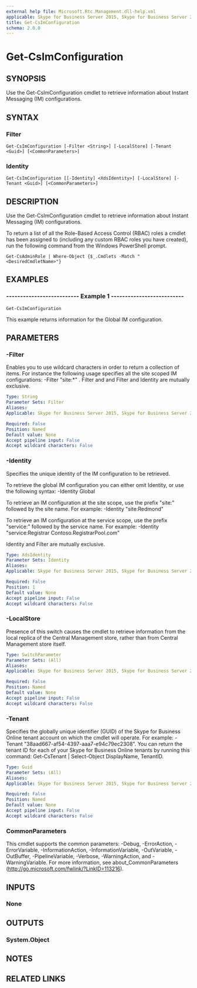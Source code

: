 ```yaml
---
external help file: Microsoft.Rtc.Management.dll-help.xml
applicable: Skype for Business Server 2015, Skype for Business Server 2019
title: Get-CsImConfiguration
schema: 2.0.0
---
```


# Get-CsImConfiguration

## SYNOPSIS
Use the Get-CsImConfiguration cmdlet to retrieve information about Instant Messaging (IM) configurations.


## SYNTAX

### Filter
```
Get-CsImConfiguration [-Filter <String>] [-LocalStore] [-Tenant <Guid>] [<CommonParameters>]
```

### Identity
```
Get-CsImConfiguration [[-Identity] <XdsIdentity>] [-LocalStore] [-Tenant <Guid>] [<CommonParameters>]
```

## DESCRIPTION
Use the Get-CsImConfiguration cmdlet to retrieve information about Instant Messaging (IM) configurations.

To return a list of all the Role-Based Access Control (RBAC) roles a cmdlet has been assigned to (including any custom RBAC roles you have created), run the following command from the Windows PowerShell prompt.

```
Get-CsAdminRole | Where-Object {$_.Cmdlets -Match "<DesiredCmdletName>"}
```

## EXAMPLES

### -------------------------- Example 1 --------------------------
```
Get-CsImConfiguration
```

This example returns information for the Global IM configuration.


## PARAMETERS

### -Filter
Enables you to use wildcard characters in order to return a collection of items. For instance the following usage specifies all the site scoped IM configurations: -Filter "site:*" . Filter and and Filter and Identity are mutually exclusive.

```yaml
Type: String
Parameter Sets: Filter
Aliases: 
Applicable: Skype for Business Server 2015, Skype for Business Server 2019

Required: False
Position: Named
Default value: None
Accept pipeline input: False
Accept wildcard characters: False
```

### -Identity
Specifies the unique identity of the IM configuration to be retrieved.

To retrieve the global IM configuration you can either omit Identity, or use the following syntax: -Identity Global

To retrieve an IM configuration at the site scope, use the prefix "site:" followed by the site name. For example: -Identity "site:Redmond"

To retrieve an IM configuration at the service scope, use the prefix "service:" followed by the service name. For example: -Identity "service:Registrar Contoso.RegistrarPool.com"

Identity and Filter are mutually exclusive.


```yaml
Type: XdsIdentity
Parameter Sets: Identity
Aliases: 
Applicable: Skype for Business Server 2015, Skype for Business Server 2019

Required: False
Position: 1
Default value: None
Accept pipeline input: False
Accept wildcard characters: False
```

### -LocalStore
Presence of this switch causes the cmdlet to retrieve information from the local replica of the Central Management store, rather than from Central Management store itself.

```yaml
Type: SwitchParameter
Parameter Sets: (All)
Aliases: 
Applicable: Skype for Business Server 2015, Skype for Business Server 2019

Required: False
Position: Named
Default value: None
Accept pipeline input: False
Accept wildcard characters: False
```

### -Tenant
Specifies the globally unique identifier (GUID) of the Skype for Business Online tenant account on which the cmdlet will operate. For example: -Tenant "38aad667-af54-4397-aaa7-e94c79ec2308". You can return the tenant ID for each of your Skype for Business Online tenants by running this command: Get-CsTenant | Select-Object DisplayName, TenantID.


```yaml
Type: Guid
Parameter Sets: (All)
Aliases: 
Applicable: Skype for Business Server 2015, Skype for Business Server 2019

Required: False
Position: Named
Default value: None
Accept pipeline input: False
Accept wildcard characters: False
```

### CommonParameters
This cmdlet supports the common parameters: -Debug, -ErrorAction, -ErrorVariable, -InformationAction, -InformationVariable, -OutVariable, -OutBuffer, -PipelineVariable, -Verbose, -WarningAction, and -WarningVariable. For more information, see about_CommonParameters (http://go.microsoft.com/fwlink/?LinkID=113216).

## INPUTS

### None


## OUTPUTS

### System.Object


## NOTES

## RELATED LINKS

